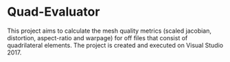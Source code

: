 # Quad-Evaluator

This project aims to calculate the mesh quality metrics (scaled jacobian, distortion, aspect-ratio and warpage) for off files that consist of quadrilateral elements. The project is created and executed on Visual Studio 2017.
